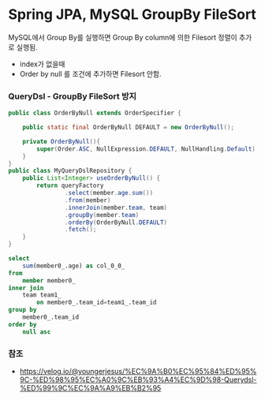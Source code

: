 # Spring JPA, MySQL GroupBy FileSort

MySQL에서 Group By를 실행하면 Group By column에 의한 Filesort 정렬이 추가로 실행됨.
* index가 없을때
* Order by null 를 조건에 추가하면 Filesort 안함.

### QueryDsl - GroupBy FileSort 방지
```java
public class OrderByNull extends OrderSpecifier {

    public static final OrderByNull DEFAULT = new OrderByNull();

    private OrderByNull(){
        super(Order.ASC, NullExpression.DEFAULT, NullHandling.Default);
    }
}
public class MyQueryDslRepository {
    public List<Integer> useOrderByNull() {
        return queryFactory
                .select(member.age.sum())
                .from(member)
                .innerJoin(member.team, team)
                .groupBy(member.team)
                .orderBy(OrderByNull.DEFAULT)
                .fetch();
    }
}
```
```sql
select
    sum(member0_.age) as col_0_0_ 
from
    member member0_ 
inner join
    team team1_ 
        on member0_.team_id=team1_.team_id 
group by
    member0_.team_id 
order by
    null asc
```

### 참조
* https://velog.io/@youngerjesus/%EC%9A%B0%EC%95%84%ED%95%9C-%ED%98%95%EC%A0%9C%EB%93%A4%EC%9D%98-Querydsl-%ED%99%9C%EC%9A%A9%EB%B2%95